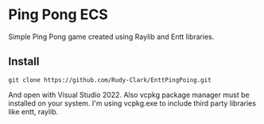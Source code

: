 # Ping Pong ECS
Simple Ping Pong game created using Raylib and Entt libraries.

## Install
```shell
git clone https://github.com/Rudy-Clark/EnttPingPoing.git
```
And open with Visual Studio 2022. Also vcpkg package manager must be installed on your system. I'm using vcpkg.exe to include third party libraries like entt, raylib.
